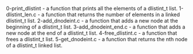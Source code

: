 0-print_dlistint - a function that prints all the elements of a dlistint_t list.
1-dlistint_len.c - a function that returns the number of elements in a linked dlistint_t list.
2-add_dnodeint.c - a function that adds a new node at the beginning of a dlistint_t list.
3-add_dnodeint_end.c - a function that adds a new node at the end of a dlistint_t list.
4-free_dlistint.c - a function that frees a dlistint_t list.
5-get_dnodeint.c - a function that returns the nth node of a dlistint_t linked list.
